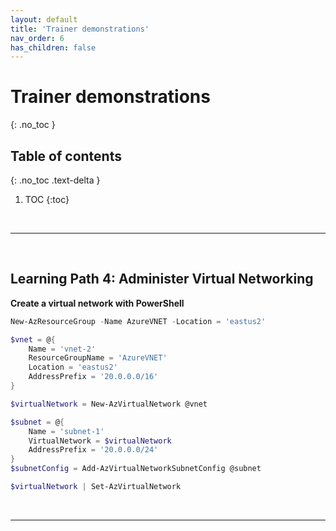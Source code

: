 ```yaml
---
layout: default
title: 'Trainer demonstrations'
nav_order: 6
has_children: false
---
```


# Trainer demonstrations
{: .no_toc }


## Table of contents
{: .no_toc .text-delta }

1. TOC
{:toc}

<br/>

---

<br/>

## Learning Path 4: Administer Virtual Networking

<!-- Demonstrations -->


**Create a virtual network with PowerShell**

```powershell
New-AzResourceGroup -Name AzureVNET -Location = 'eastus2'

$vnet = @{
    Name = 'vnet-2'
    ResourceGroupName = 'AzureVNET'
    Location = 'eastus2'
    AddressPrefix = '20.0.0.0/16'
}

$virtualNetwork = New-AzVirtualNetwork @vnet

$subnet = @{
    Name = 'subnet-1'
    VirtualNetwork = $virtualNetwork
    AddressPrefix = '20.0.0.0/24'
}
$subnetConfig = Add-AzVirtualNetworkSubnetConfig @subnet

$virtualNetwork | Set-AzVirtualNetwork
```


<br/>

---

<br/>
